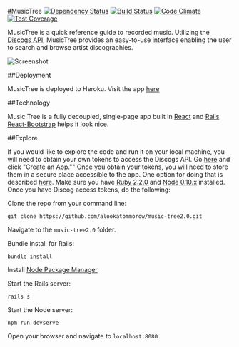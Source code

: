 #MusicTree
[![Dependency Status](https://gemnasium.com/alookatommorow/music-tree2.0.svg)](https://gemnasium.com/alookatommorow/music-tree2.0)
[![Build Status](https://travis-ci.org/alookatommorow/music-tree2.0.svg?branch=master)](https://travis-ci.org/alookatommorow/music-tree2.0)
[![Code Climate](https://codeclimate.com/github/alookatommorow/music-tree2.0/badges/gpa.svg)](https://codeclimate.com/github/alookatommorow/music-tree2.0)
[![Test Coverage](https://codeclimate.com/github/alookatommorow/music-tree2.0/badges/coverage.svg)](https://codeclimate.com/github/alookatommorow/music-tree2.0/coverage)

MusicTree is a quick reference guide to recorded music.  Utilizing the [Discogs API](https://www.discogs.com/developers/), MusicTree provides an easy-to-use interface enabling the user to search and browse artist discographies.

![Screenshot](https://storage.googleapis.com/music-tree/music-tree-screenshot.jpg)

##Deployment

MusicTree is deployed to Heroku. Visit the app [here](https://music-tree.herokuapp.com/)

##Technology

Music Tree is a fully decoupled, single-page app built in [React](https://facebook.github.io/react/) and [Rails](rubyonrails.org). [React-Bootstrap](https://react-bootstrap.github.io/) helps it look nice.

##Explore

If you would like to explore the code and run it on your local machine, you will need to obtain your own tokens to access the Discogs API.  Go [here](http://www.discogs.com/developers/) and click "Create an App."" Once you obtain your tokens, you will need to store them in a secure place accessible to the app. One option for doing that is described [here](https://github.com/bkeepers/dotenv). Make sure you have [Ruby 2.2.0](https://rvm.io/rvm/install) and [Node 0.10.x](https://github.com/creationix/nvm) installed.  Once you have Discog access tokens, do the following:

Clone the repo from your command line:

`git clone https://github.com/alookatommorow/music-tree2.0.git`

Navigate to the `music-tree2.0` folder.

Bundle install for Rails:

`bundle install`

Install [Node Package Manager](https://www.npmjs.com/)

Start the Rails server:

`rails s`

Start the Node server:

`npm run devserve`

Open your browser and navigate to `localhost:8080`

